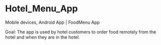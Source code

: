 # Hotel_Menu_App
Mobile devices, Android App | FoodMenu App

Goal: The app is used by hotel customers to order food remotely from the hotel and when they are in the hotel. 
